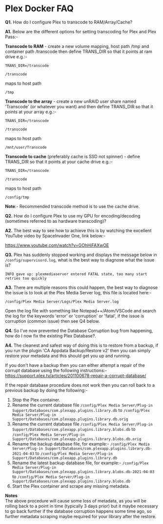# **Plex Docker FAQ**

**Q1.** How do I configure Plex to transcode to RAM/Array/Cache?

**A1.** Below are the different options for setting transcoding for Plex and Plex Pass:-

**Transcode to RAM** - create a new volume mapping, host path /tmp and container path /transcode then define TRANS_DIR so that it points at ram drive e.g.:-

```TRANS_DIR=/transcode```

```/transcode```

maps to host path

```/tmp```

**Transcode to the array** - create a new unRAID user share named 'Transcode' (or whatever you want) and then define TRANS_DIR so that it points at your array e.g.:-

```TRANS_DIR=/transcode```

```/transcode```

maps to host path

```/mnt/user/Transcode```

**Transcode to cache** (preferably cache is SSD not spinner) - define TRANS_DIR so that it points at your cache drive e.g.:-

```TRANS_DIR=/transcode```

```/transcode```

maps to host path

```/config/tmp```

**Note**:- Recommended transcode method is to use the cache drive.

**Q2.** How do I configure Plex to use my GPU for encoding/decoding (sometimes referred to as hardware transcoding)?

**A2.** The best way to see how to achieve this is by watching the excellent YouTube video by SpaceInvader One, link below:-

https://www.youtube.com/watch?v=GOhHiFAXwOE

**Q3.** Plex has suddenly stopped working and displays the message below in ```/config/supervisord.log```, what is the best way to diagnose what the issue is?
```
INFO gave up: plexmediaserver entered FATAL state, too many start retries too quickly
```

**A3.** There are multiple reasons this could happen, the best way to diagnose the issue is to look at the Plex Media Server log, this file is located here:-
```
/config/Plex Media Server/Logs/Plex Media Server.log
```
Open the log file with something like Notepad++/Atom/VSCode and search the log for the keywords 'error' or 'corruption' or 'fatal', if the issue is corruption (common issue) then see Q4 below.

**Q4.** So I've now prevented the Database Corruption bug from happening, how do I now fix the existing Plex Database?.

**A4.** The cleanest and safest way of doing this is to restore from a backup, if you run the plugin 'CA Appdata Backup/Restore v2' then you can simply restore your metadata and this should get you up and running.

If you don't have a backup then you can either attempt a repair of the corrupt database using the following instructions:- 
https://support.plex.tv/articles/201100678-repair-a-corrupt-database/

If the repair database procedure does not work then you can roll back to a previous backup by doing the following:-

1. Stop the Plex container.
2. Rename the current database file ```/config/Plex Media Server/Plug-in Support/Databases/com.plexapp.plugins.library.db``` to ```/config/Plex Media Server/Plug-in Support/Databases/com.plexapp.plugins.library.db.orig```
3. Rename the current database file ```/config/Plex Media Server/Plug-in Support/Databases/com.plexapp.plugins.library.blobs.db``` to ```/config/Plex Media Server/Plug-in Support/Databases/com.plexapp.plugins.library.blobs.db.orig```
4. Rename the backup database file, for example:- ```/config/Plex Media Server/Plug-in Support/Databases/com.plexapp.plugins.library.db-2021-04-03``` to ```/config/Plex Media Server/Plug-in Support/Databases/com.plexapp.plugins.library.db```
5. Rename the latest backup database file, for example:- ```/config/Plex Media Server/Plug-in Support/Databases/com.plexapp.plugins.library.blobs.db-2021-04-03``` to ```/config/Plex Media Server/Plug-in Support/Databases/com.plexapp.plugins.library.blobs.db```
6. Start the Plex container and scrape any missing metadata.

**Notes**  
The above procedure will cause some loss of metadata, as you will be rolling back to a point in time (typically 3 days prior) but it maybe necessary to go back further if the database corruption happens some time ago, so further metadata scraping maybe required for your library after the restore.

